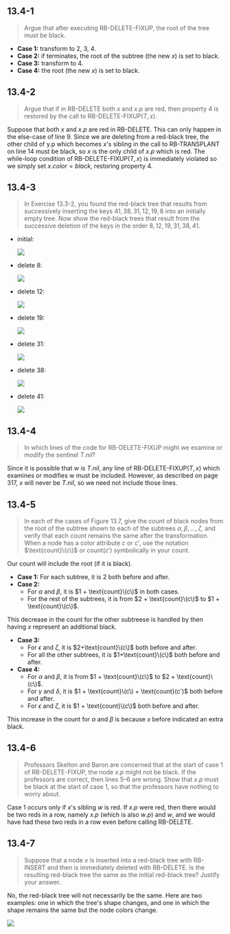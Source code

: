 ## 13.4-1

> Argue that after executing $\text{RB-DELETE-FIXUP}$, the root of the tree must be black.

- **Case 1:** transform to 2, 3, 4.
- **Case 2:** if terminates, the root of the subtree (the new $x$) is set to black.
- **Case 3:** transform to 4.
- **Case 4:** the root (the new $x$) is set to black.

## 13.4-2

> Argue that if in $\text{RB-DELETE}$ both $x$ and $x.p$ are red, then property 4 is restored by the call to $\text{RB-DELETE-FIXUP}(T, x)$.

Suppose that both $x$ and $x.p$ are red in $\text{RB-DELETE}$. This can only happen
in the else-case of line 9. Since we are deleting from a red-black tree, the other child of y.p which becomes $x$'s sibling in the call to $\text{RB-TRANSPLANT}$ on line 14 must be black, so $x$ is the only child of $x.p$ which is red. The while-loop condition of $\text{RB-DELETE-FIXUP}(T, x)$ is immediately violated so we simply set $x.color = black$, restoring property 4.

## 13.4-3

> In Exercise 13.3-2, you found the red-black tree that results from successively inserting the keys $41, 38, 31, 12, 19, 8$ into an initially empty tree. Now show the red-black trees that result from the successive deletion of the keys in the order $8, 12, 19, 31, 38, 41$.

- initial:

    ![](https://i.imgur.com/xh3cYv7.png?width=30rem)

- delete $8$:

    ![](https://i.imgur.com/dxsoxhq.png?width=30rem)

- delete $12$:

    ![](https://i.imgur.com/fwUh4YE.png?width=30rem)

- delete $19$:

    ![](https://i.imgur.com/ZcRQw4d.png?width=30rem)

- delete $31$:

    ![](https://i.imgur.com/9E4l28g.png?width=30rem)

- delete $38$:

    ![](https://i.imgur.com/HByIb6J.png?width=30rem)

- delete $41$:

    ![](https://i.imgur.com/xZSTs76.png?width=30rem)

## 13.4-4 

> In which lines of the code for $\text{RB-DELETE-FIXUP}$ might we examine or modify the sentinel $T.nil$?

Since it is possible that $w$ is $T.nil$, any line of $\text{RB-DELETE-FIXUP}(T, x)$ which examines or modifies w must be included. However, as described on page 317, $x$ will never be $T.nil$, so we need not include those lines.

## 13.4-5

> In each of the cases of Figure 13.7, give the count of black nodes from the root of the subtree shown to each of the subtrees $\alpha, \beta, \ldots, \zeta$, and verify that each count remains the same after the transformation. When a node has a color attribute $c$ or $c'$, use the notation $\text{count}\(c\)$ or $\text{count}(c')$ symbolically in your count.

Our count will include the root (if it is black).

- **Case 1:** For each subtree, it is $2$ both before and after.
- **Case 2:** 
    - For $\alpha$ and $\beta$, it is $1 + \text{count}\(c\)$ in both cases. 
    - For the rest of the subtrees, it is from $2 + \text{count}\(c\)$ to $1 + \text{count}\(c\)$. 

This decrease in the count for the other subtreese is handled by then having $x$ represent an additional black.

- **Case 3:** 
    - For $\epsilon$ and $\zeta$, it is $2+\text{count}\(c\)$ both before and after.
    - For all the other subtrees, it is $1+\text{count}\(c\)$ both before and after.
- **Case 4:** 
    - For $\alpha$ and $\beta$, it is from $1 + \text{count}\(c\)$ to $2 + \text{count}\(c\)$. 
    - For $\gamma$ and $\delta$, it is $1 + \text{count}\(c\) + \text{count}(c')$ both before and after. 
    - For $\epsilon$ and $\zeta$, it is $1 + \text{count}\(c\)$ both before and after. 
    
This increase in the count for $\alpha$ and $\beta$ is because $x$ before indicated an extra black.

## 13.4-6

> Professors Skelton and Baron are concerned that at the start of case 1 of $\text{RB-DELETE-FIXUP}$, the node $x.p$ might not be black. If the professors are correct, then lines 5–6 are wrong. Show that $x.p$ must be black at the start of case 1, so that the professors have nothing to worry about.

Case 1 occurs only if $x$'s sibling $w$ is red. If $x.p$ were red, then there would be two reds in a row, namely $x.p$ (which is also $w.p$) and $w$, and we would have had these two reds in a row even before calling $\text{RB-DELETE}$.

## 13.4-7

> Suppose that a node $x$ is inserted into a red-black tree with $\text{RB-INSERT}$ and then is immediately deleted with $\text{RB-DELETE}$. Is the resulting red-black tree the same as the initial red-black tree? Justify your answer.

No, the red-black tree will not necessarily be the same. Here are two examples: one in which the tree's shape changes, and one in which the shape remains the same but the node colors change.

![](https://i.imgur.com/OF1BxXQ.png?width=40rem)
